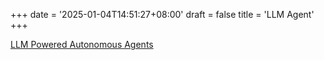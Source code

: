 +++
date = '2025-01-04T14:51:27+08:00'
draft = false
title = 'LLM Agent'
+++

[LLM Powered Autonomous Agents](https://lilianweng.github.io/posts/2023-06-23-agent/)


